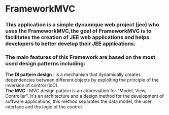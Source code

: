 
# FrameworkMVC
### This application is a simple dynamique web project (jee) who uses the FrameworkMVC,the goal of FrameworkMVC is to facilitates the creation of JEE web applications and helps developers to better develop their JEE applications.


### The main features of this Framework are based on the most used design patterns including:

__The DI pattern design__ : is a mechanism that dynamically creates dependencies between
different objects by exploiting the principle of the inversion of control (IoC).
<br>
__The MVC__ : MVC design pattern is an abbreviation for "Model, View, Controller". It's an architecture and a
design method for the development of software applications, this method separates the data model, the user interface and the logic of the
control.

